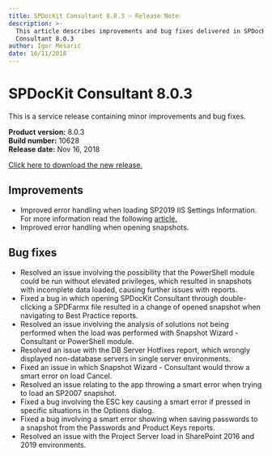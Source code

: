 ```yaml
---
title: SPDocKit Consultant 8.0.3 — Release Note
description: >-
  This article describes improvements and bug fixes delivered in SPDocKit
  Consultant 8.0.3
author: Igor Mesarić
date: 16/11/2018
---
```


# SPDocKit Consultant 8.0.3

This is a service release containing minor improvements and bug fixes.

**Product version:** 8.0.3  
**Build number:** 10628  
**Release date:** Nov 16, 2018

[Click here to download the new release.](https://www.syskit.com/products/spdockit/download/)

## Improvements

* Improved error handling when loading SP2019 IIS Settings Information. For more information read the following [article.](../faq/troubleshooting/troubleshooting/error-while-loading-iis-settings.md)
* Improved error handling when opening snapshots.

## Bug fixes

* Resolved an issue involving the possibility that the PowerShell module could be run without elevated privileges, which resulted in snapshots with incomplete data loaded, causing further issues with reports. 
* Fixed a bug in which opening SPDocKit Consultant through double-clicking a SPDFarmx file resulted in a change of opened snapshot when navigating to Best Practice reports. 
* Resolved an issue involving the analysis of solutions not being performed when the load was performed with Snapshot Wizard - Consultant or PowerShell module.  
* Resolved an issue with the DB Server Hotfixes report, which wrongly displayed non-database servers in single server environments. 
* Fixed an issue in which Snapshot Wizard - Consultant would throw a smart error on load Cancel.
* Resolved an issue relating to the app throwing a smart error when trying to load an SP2007 snapshot.
* Fixed a bug involving the ESC key causing a smart error if pressed in specific situations in the Options dialog.
* Fixed a bug involving a smart error showing when saving passwords to a snapshot from the Passwords and Product Keys reports.
* Resolved an issue with the Project Server load in SharePoint 2016 and 2019 environments.

